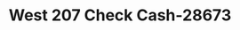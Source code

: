 ---
f_zip-code: 17046
f_state-code: PA
title: West 207 Check Cash-28673
f_phone: 717-509-0758
f_city-only: Lebanon
f_address: 353 North 12Th Street Lebanon
f_location-unique-id: '28673'
slug: west-207-check-cash-28673
updated-on: '2024-05-30T13:46:58.046Z'
created-on: '2024-05-30T13:36:59.803Z'
published-on: '2024-05-30T13:54:32.469Z'
f_city-state: cms/city/lebanon-pa.md
f_company: cms/company/west-207-check-cash.md
f_state: cms/state/pennsylvania.md
layout: '[payday-loan].html'
tags: payday-loan
---